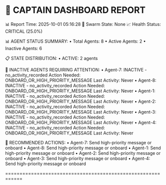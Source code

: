 
🎯 CAPTAIN DASHBOARD REPORT
============================================================
📊 Report Time: 2025-10-01 05:16:28
🐝 Swarm State: None
📈 Health Status: CRITICAL (25.0%)

📊 AGENT STATUS SUMMARY:
• Total Agents: 8
• Active Agents: 2
• Inactive Agents: 6

📋 STATE DISTRIBUTION:
• ACTIVE: 2 agents

🚨 INACTIVE AGENTS REQUIRING ATTENTION:
• Agent-7: INACTIVE - no_activity_recorded
  Action Needed: ONBOARD_OR_HIGH_PRIORITY_MESSAGE
  Last Activity: Never
• Agent-8: INACTIVE - no_activity_recorded
  Action Needed: ONBOARD_OR_HIGH_PRIORITY_MESSAGE
  Last Activity: Never
• Agent-1: INACTIVE - no_activity_recorded
  Action Needed: ONBOARD_OR_HIGH_PRIORITY_MESSAGE
  Last Activity: Never
• Agent-2: INACTIVE - no_activity_recorded
  Action Needed: ONBOARD_OR_HIGH_PRIORITY_MESSAGE
  Last Activity: Never
• Agent-3: INACTIVE - no_activity_recorded
  Action Needed: ONBOARD_OR_HIGH_PRIORITY_MESSAGE
  Last Activity: Never
• Agent-4: INACTIVE - no_activity_recorded
  Action Needed: ONBOARD_OR_HIGH_PRIORITY_MESSAGE
  Last Activity: Never

🎯 RECOMMENDED ACTIONS:
• Agent-7: Send high-priority message or onboard
• Agent-8: Send high-priority message or onboard
• Agent-1: Send high-priority message or onboard
• Agent-2: Send high-priority message or onboard
• Agent-3: Send high-priority message or onboard
• Agent-4: Send high-priority message or onboard

============================================================
